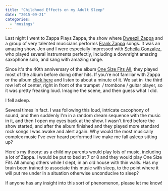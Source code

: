 ```yaml
---
title: "Childhood Effects on my Adult Sleep"
date: "2015-09-21"
categories: 
  - "musings"
---
```


Last night I went to Zappa Plays Zappa, the show where [Dweezil Zappa](https://en.wikipedia.org/wiki/Dweezil_Zappa) and a group of very talented musicians performs [Frank Zappa](https://en.wikipedia.org/wiki/Frank_Zappa) songs. It was an amazing show. Jen and I were especially impressed with [Scheila Gonzalez](https://en.wikipedia.org/wiki/Scheila_Gonzalez), who played several instruments perfectly, including a downright amazing saxophone solo, and sang with amazing range.

Since it's the 40th anniversary of the album [One Size Fits All](https://en.wikipedia.org/wiki/One_Size_Fits_All_(Frank_Zappa_album)), they played most of the album before doing other hits. If you're not familiar with Zappa or the album [click here](https://www.youtube.com/watch?v=WUxJQlOKj38&t=16m26s) and listen to about a minute of it. We sat in  the third row left of center, right in front of the trumpet  / trombone / guitar player, so it was pretty freaking loud. Imagine the scene, and then guess what I did.

I fell asleep.

Several times in fact. I was following this loud, intricate cacophony of sound, and then suddenly I'm in a random dream sequence with the music in it, and then I open my eyes back at the show. I wasn't tired before the show started, and after the album finished and they played more standard rock songs I was awake and alert again. Why would the most musically complex music I've ever heard performed live make me fall asleep sitting up?

Here's my theory: as a child my parents would play lots of music, including a lot of Zappa. I would be put to bed at 7 or 8 and they would play One Size Fits All among others while I slept, in an old house with thin walls. Has my brain been trained to associate this music with sleep, to the point where it will put me under in a situation otherwise unconducive to sleep?

If anyone has any insight into this sort of phenomenon, please let me know!
